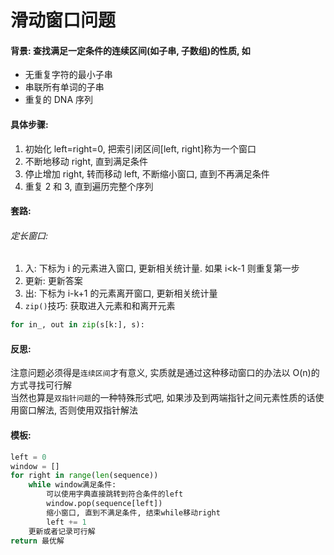 # 滑动窗口问题

#### 背景: 查找满足一定条件的连续区间(如子串, 子数组)的性质, 如

- 无重复字符的最小子串
- 串联所有单词的子串
- 重复的 DNA 序列

#### 具体步骤:

1. 初始化 left=right=0, 把索引闭区间[left, right]称为一个窗口
2. 不断地移动 right, 直到满足条件
3. 停止增加 right, 转而移动 left, 不断缩小窗口, 直到不再满足条件
4. 重复 2 和 3, 直到遍历完整个序列

#### 套路:

###### 定长窗口:

1. 入: 下标为 i 的元素进入窗口, 更新相关统计量. 如果 i<k-1 则重复第一步
2. 更新: 更新答案
3. 出: 下标为 i-k+1 的元素离开窗口, 更新相关统计量
4. `zip()`技巧: 获取进入元素和和离开元素

```python
for in_, out in zip(s[k:], s):
```

#### 反思:

注意问题必须得是`连续区间`才有意义, 实质就是通过这种移动窗口的办法以 O(n)的方式寻找可行解  
当然也算是`双指针问题`的一种特殊形式吧, 如果涉及到两端指针之间元素性质的话使用窗口解法, 否则使用双指针解法

#### 模板:

```python
left = 0
window = []
for right in range(len(sequence))
    while window满足条件:
        可以使用字典直接跳转到符合条件的left
        window.pop(sequence[left])
        缩小窗口, 直到不满足条件, 结束while移动right
        left += 1
    更新或者记录可行解
return 最优解
```
